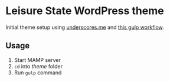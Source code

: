# Leisure State WordPress theme

Initial theme setup using [underscores.me](http://underscores.me/) and [this gulp workflow](https://www.sitepoint.com/fast-gulp-wordpress-theme-development-workflow/).

## Usage
1. Start MAMP server
2. `cd` into _theme_ folder
3. Run `gulp` command
